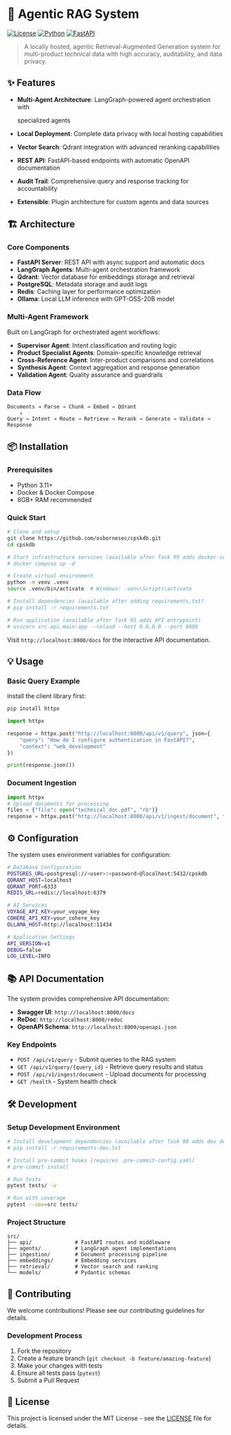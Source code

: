 # 🤖 Agentic RAG System

[![License](https://img.shields.io/badge/license-MIT-blue.svg)](LICENSE)
[![Python](https://img.shields.io/badge/python-3.11+-blue.svg)](https://python.org)
[![FastAPI](https://img.shields.io/badge/FastAPI-0.100+-green.svg)](https://fastapi.tiangolo.com)

> A locally hosted, agentic Retrieval-Augmented Generation system for
> multi-product technical data with high accuracy, auditability, and data
> privacy.

## ✨ Features

- **Multi-Agent Architecture**: LangGraph-powered agent orchestration with

  specialized agents

- **Local Deployment**: Complete data privacy with local hosting capabilities
- **Vector Search**: Qdrant integration with advanced reranking capabilities
- **REST API**: FastAPI-based endpoints with automatic OpenAPI documentation
- **Audit Trail**: Comprehensive query and response tracking for accountability
- **Extensible**: Plugin architecture for custom agents and data sources

## 🏗️ Architecture

### Core Components

- **FastAPI Server**: REST API with async support and automatic docs
- **LangGraph Agents**: Multi-agent orchestration framework
- **Qdrant**: Vector database for embeddings storage and retrieval
- **PostgreSQL**: Metadata storage and audit logs
- **Redis**: Caching layer for performance optimization
- **Ollama**: Local LLM inference with GPT-OSS-20B model

### Multi-Agent Framework

Built on LangGraph for orchestrated agent workflows:

- **Supervisor Agent**: Intent classification and routing logic
- **Product Specialist Agents**: Domain-specific knowledge retrieval
- **Cross-Reference Agent**: Inter-product comparisons and correlations
- **Synthesis Agent**: Context aggregation and response generation
- **Validation Agent**: Quality assurance and guardrails

### Data Flow

```text
Documents → Parse → Chunk → Embed → Qdrant
    ↓
Query → Intent → Route → Retrieve → Rerank → Generate → Validate → Response
```

## 📦 Installation

### Prerequisites

- Python 3.11+
- Docker & Docker Compose
- 8GB+ RAM recommended

### Quick Start

```bash
# Clone and setup
git clone https://github.com/osbornesec/cpskdb.git
cd cpskdb

# Start infrastructure services (available after Task 99 adds docker-compose)
# docker compose up -d

# Create virtual environment
python -m venv .venv
source .venv/bin/activate  # Windows: .venv\Scripts\activate

# Install dependencies (available after adding requirements.txt)
# pip install -r requirements.txt

# Run application (available after Task 95 adds API entrypoint)
# uvicorn src.api.main:app --reload --host 0.0.0.0 --port 8000
```

Visit `http://localhost:8000/docs` for the interactive API documentation.

## 💡 Usage

### Basic Query Example

Install the client library first:

```bash
pip install httpx
```

```python
import httpx

response = httpx.post("http://localhost:8000/api/v1/query", json={
    "query": "How do I configure authentication in FastAPI?",
    "context": "web_development"
})

print(response.json())
```

### Document Ingestion

```python
import httpx
# Upload documents for processing
files = {"file": open("technical_doc.pdf", "rb")}
response = httpx.post("http://localhost:8000/api/v1/ingest/document", files=files)
```

## ⚙️ Configuration

The system uses environment variables for configuration:

```bash
# Database Configuration
POSTGRES_URL=postgresql://<user>:<password>@localhost:5432/cpskdb
QDRANT_HOST=localhost
QDRANT_PORT=6333
REDIS_URL=redis://localhost:6379

# AI Services
VOYAGE_API_KEY=your_voyage_key
COHERE_API_KEY=your_cohere_key
OLLAMA_HOST=http://localhost:11434

# Application Settings
API_VERSION=v1
DEBUG=false
LOG_LEVEL=INFO
```

## 📚 API Documentation

The system provides comprehensive API documentation:

- **Swagger UI**: `http://localhost:8000/docs`
- **ReDoc**: `http://localhost:8000/redoc`
- **OpenAPI Schema**: `http://localhost:8000/openapi.json`

### Key Endpoints

- `POST /api/v1/query` - Submit queries to the RAG system
- `GET /api/v1/query/{query_id}` - Retrieve query results and status
- `POST /api/v1/ingest/document` - Upload documents for processing
- `GET /health` - System health check

## 🛠️ Development

### Setup Development Environment

```bash
# Install development dependencies (available after Task 98 adds dev dependencies)
# pip install -r requirements-dev.txt

# Install pre-commit hooks (requires .pre-commit-config.yaml)
# pre-commit install

# Run tests
pytest tests/ -v

# Run with coverage
pytest --cov=src tests/
```

### Project Structure

```text
src/
├── api/              # FastAPI routes and middleware
├── agents/           # LangGraph agent implementations
├── ingestion/        # Document processing pipeline
├── embeddings/       # Embedding services
├── retrieval/        # Vector search and ranking
└── models/           # Pydantic schemas
```

## 🤝 Contributing

We welcome contributions! Please see our contributing guidelines for details.

### Development Process

1. Fork the repository
2. Create a feature branch (`git checkout -b feature/amazing-feature`)
3. Make your changes with tests
4. Ensure all tests pass (`pytest`)
5. Submit a Pull Request

## 📄 License

This project is licensed under the MIT License - see the
[LICENSE](LICENSE) file for details.
